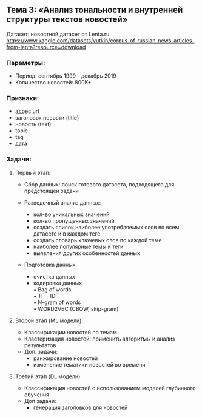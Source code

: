 ## Тема 3: «Анализ тональности и внутренней структуры текстов новостей»

Датасет: новостной датасет от Lenta.ru  
https://www.kaggle.com/datasets/yutkin/corpus-of-russian-news-articles-from-lenta?resource=download

### Параметры:  
 -	Период: сентябрь 1999 - декабрь 2019  
 -	Количество новостей: 800K+

### Признаки:
- адрес url
-	заголовок новости (title)
-	новость (text)
-	topic
-	tag
-	дата

### Задачи:
1. Первый этап: 
    +	Cбор данных: поиск готового датасета, подходящего для предстоящей задачи  
    +	Разведочный анализ данных:  
        -	кол-во уникальных значений
        -	кол-во пропущенных значений
        -	создать список наиболее употребляемых слов во всем датасете и в каждом теге
        -	создать словарь ключевых слов по каждой теме
        -	наиболее популярные темы и теги
        -	выявления других особенностей данных 
  
    +	Подготовка данных
        -	очистка данных
        -	кодировка данных  
            ▪	Bag of words  
            ▪	TF – IDF  
            ▪	N-gram of words  
            ▪	WORD2VEC (CBOW, skip-gram)  

2.	Второй этап (ML модели):  
    +	Классификации новостей по темам  
    +	Кластеризация новостей: применить алгоритмы и анализ результатов  
    +	Доп. задачи:  
        -	ранжирование новостей  
        -	изменение тематики новостей во времени  

3.	Третий этап (DL модели):  
    +	Классификация новостей с использованием моделей глубинного обучения  
    +	Доп задачи:  
        -	генерация заголовков для новостей  
